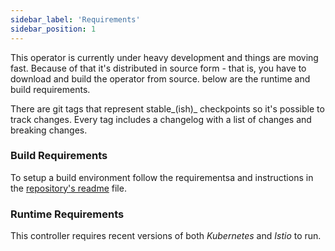 ```yaml
---
sidebar_label: 'Requirements'
sidebar_position: 1
---
```


This operator is currently under heavy development and things are moving fast. Because of that it's
distributed in source form - that is, you have to download and build the operator from source. below
are the runtime and build requirements.

There are git tags that represent stable_(ish)_ checkpoints so it's possible to track
changes. Every tag includes a changelog with a list of changes and breaking changes.

### Build Requirements

To setup a build environment follow the requirementsa and instructions in
the [repository's readme](#) file.

### Runtime Requirements

This controller requires recent versions of both _Kubernetes_ and _Istio_ to run.
